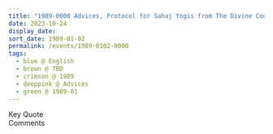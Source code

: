```yaml
---
title: "1989-0000 Advices, Protocol for Sahaj Yogis from The Divine Cool Breeze, Volume 3, Issue 8 (August 1989), Pages 5--7"
date: 2023-10-24
display_date: 
sort_date: 1989-01-02
permalink: /events/1989-0102-0000
tags:
  - blue @ English
  - brown @ TBD
  - crimson @ 1989
  - deeppink @ Advices
  - green @ 1989-01
---
```


<wave-list>
  <list-title color="green" width="75">Key Quote</list-title>
  <list-item color="BlanchedAlmond"  width="200"></list-item>
  <list-item color="Lavender"></list-item>
  <list-item color="BlanchedAlmond"></list-item>
</wave-list>

<br>

<wave-list>
  <list-title color="green" width="75">Comments</list-title>
  <list-item color="BlanchedAlmond"  width="200"></list-item>
  <list-item color="Lavender"></list-item>
  <list-item color="BlanchedAlmond"></list-item>
</wave-list>